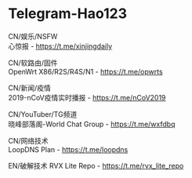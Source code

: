 # Telegram-Hao123
CN/娱乐/NSFW  
心惊报 - https://t.me/xinjingdaily

CN/软路由/固件  
OpenWrt X86/R2S/R4S/N1 - https://t.me/opwrts

CN/新闻/疫情  
2019-nCoV疫情实时播报 - https://t.me/nCoV2019

CN/YouTuber/TG频道  
晓峰部落阁-World Chat Group - https://t.me/wxfdbq

CN/网络技术  
LoopDNS Plan - https://t.me/loopdns

EN/破解技术
RVX Lite Repo - https://t.me/rvx_lite_repo
